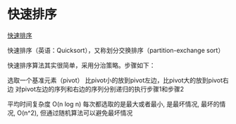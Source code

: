 # 快速排序

[快速排序](https://zh.wikipedia.org/wiki/快速排序)

快速排序（英语：Quicksort），又称划分交换排序（partition-exchange sort）

快速排序算法其实很简单，采用分治策略。步骤如下：

选取一个基准元素（pivot）
比pivot小的放到pivot左边，比pivot大的放到pivot右边
对pivot左边的序列和右边的序列分别递归的执行步骤1和步骤2

平均时间复杂度 O(n log n)
每次都选取的是最大或者最小, 是最坏情况, 最坏的情况, O(n^2), 但通过随机算法可以避免最坏情况
